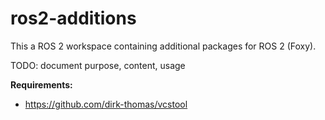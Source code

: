 # ros2-additions

This a ROS 2 workspace containing additional packages for ROS 2 (Foxy).

TODO: document purpose, content, usage


**Requirements:**
* https://github.com/dirk-thomas/vcstool
